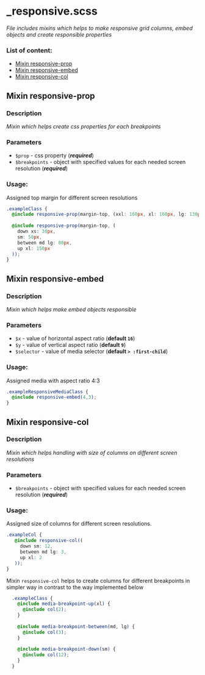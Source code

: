 # _responsive.scss
_File includes mixins which helps to make responsive grid columns, embed objects and create responsible properties_

### List of content:

- [Mixin responsive-prop](#mixin-responsive-prop)
- [Mixin responsive-embed](#mixin-responsive-embed)
- [Mixin responsive-col](#mixin-responsive-col)


## Mixin responsive-prop

### Description
_Mixin which helps create css properties for each breakpoints_

### Parameters
- `$prop` - css property (***required***)
- `$breakpoints` - object with specified values for each needed screen resolution (***required***)
### Usage: 

Assigned top margin for different screen resolutions

```scss
.exampleClass {
  @include responsive-prop(margin-top, (xxl: 160px, xl: 160px, lg: 130px, md: 100px, sm: 70px, xs: 50px));
  
  @include responsive-prop(margin-top, (
    down xs: 30px,
    sm: 50px,
    between md lg: 80px,
    up xl: 150px
  ));
}
```

## Mixin responsive-embed

### Description
_Mixin which helps make embed objects responsible_

### Parameters
- `$x` - value of horizontal aspect ratio (**default ```16```**)
- `$y` - value of vertical aspect ratio (**default ```9```**)
- `$selector` - value of media selector (**default ```> :first-child```**)

### Usage: 
Assigned media with aspect ratio 4:3

```scss
.exampleResponsiveMediaClass {
  @include responsive-embed(4,3);
}
```


## Mixin responsive-col

### Description
_Mixin which helps handling with size of columns on different screen resolutions_

### Parameters
- `$breakpoints` - object with specified values for each needed screen resolution (***required***)

### Usage: 
Assigned size of columns for different screen resolutions. 

```scss
.exampleCol {
   @include responsive-col((
     down sm: 12,
     between md lg: 3,
     up xl: 2
   ));
}
```
Mixin `responsive-col` helps to create columns for different breakpoints in simpler way  in contrast to the way implemented below

```scss
  .exampleClass {
    @include media-breakpoint-up(xl) {
      @include col(2);
    }
  
    @include media-breakpoint-between(md, lg) {
      @include col(3);
    }
  
    @include media-breakpoint-down(sm) {
      @include col(12);
    }
  }

```
